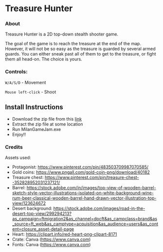 # Treasure Hunter

### About
Treasure Hunter is a 2D top-down stealth shooter game. 

The goal of the game is to reach the treasure at the end of the map. However, it will not be so easy as the treasure is guarded by several armed guards. You can either sneak past all of them to get to the treasure, or fight them all head-on. The choice is yours.

### Controls:

`W/A/S/D` - Movement

`Mouse left-click` - Shoot

## Install Instructions
- Download the zip file from this [link](https://froste09.itch.io/treasure-hunter)
- Extract the zip file at some location
- Run MilanGameJam.exe
- Enjoy!!

### Credits

Assets used:
- Protagonist: https://www.pinterest.com/pin/483503709987070585/
- Gold coins: https://www.pngall.com/gold-coin-png/download/40182
- Treasure chest: https://www.pinterest.com/pin/treasure-chest--352828952031237121/
- Barrel: https://stock.adobe.com/in/images/top-view-of-wooden-barrel-sketch-style-vector-illustrations-isolated-on-white-background-wine-rum-beer-classical-wooden-barrel-hand-drawn-vector-illustration-top-view/123624672
- Desert background: https://stock.adobe.com/images/road-in-the-desert-top-view/299294213?as_campaign=ftmigration2&as_channel=dpcft&as_campclass=brand&as_source=ft_web&as_camptype=acquisition&as_audience=users&as_content=closure_asset-detail-page
- Heart: https://clipart.info/red-heart-png-clipart-8171
- Crate: Canva (https://www.canva.com)
- Fonts: Canva (https://www.canva.com)
